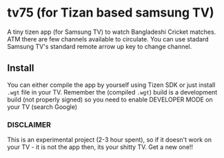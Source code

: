 # tv75 (for Tizan based samsung TV)
A tiny tizen app (for Samsung TV) to watch Bangladeshi Cricket matches. 
ATM there are few channels available to circulate. You can use stadard Samsung TV's standard remote arrow up key to change channel.

## Install

You can either compile the app by yourself using Tizen SDK or just install `.wgt` file in your TV. Remember the (compiled `.wgt`) 
build is a development build (not properly signed) so you need to enable DEVELOPER MODE on your TV (search Google)

### DISCLAIMER

This is an experimental project (2-3 hour spent), so if it doesn't work on your TV - it is not the app then, its your shitty TV. Get a new one!!
